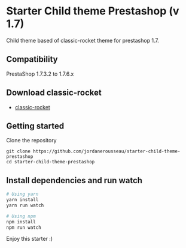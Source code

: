 # Starter Child theme Prestashop (v 1.7)

Child theme based of classic-rocket theme for prestashop 1.7.

## Compatibility
PrestaShop 1.7.3.2 to 1.7.6.x

## Download classic-rocket
- [classic-rocket](https://github.com/PrestaShop/classic-rocket/releases)

## Getting started

Clone the repository

```
git clone https://github.com/jordanerousseau/starter-child-theme-prestashop
cd starter-child-theme-prestashop
```

## Install dependencies and run watch

```bash
# Using yarn
yarn install
yarn run watch

# Using npm
npm install
npm run watch
```

Enjoy this starter :)